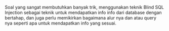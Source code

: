 Soal yang sangat membutuhkan banyak trik, menggunakan teknik Blind SQL Injection sebagai teknik untuk mendapatkan info info dari database dengan bertahap, dan juga perlu memikirkan bagaimana alur nya dan atau query nya seperti apa untuk mendapatkan info yang sesuai.
